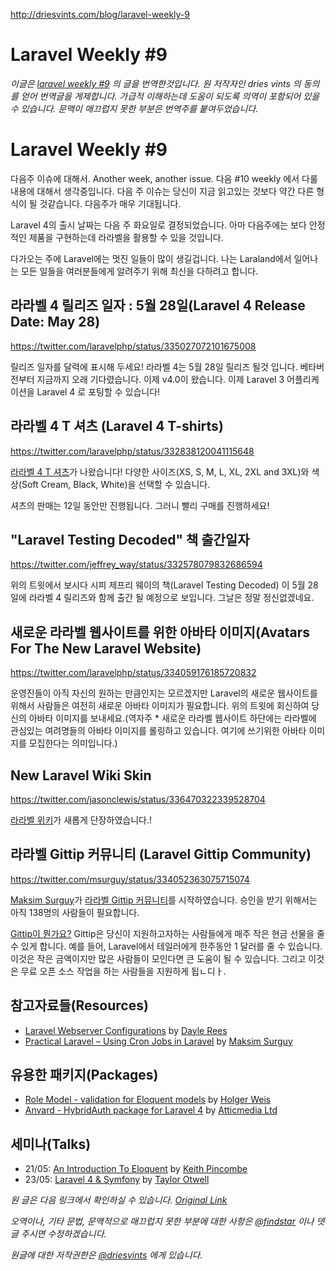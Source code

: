 http://driesvints.com/blog/laravel-weekly-9

# Laravel Weekly #9

*이글은 [laravel weekly #9](http://driesvints.com/blog/laravel-weekly-9) 의 글을 번역한것입니다. 원 저작자인 dries vints 의 동의를 얻어 번역글을 게제합니다. 가급적 이해하는데 도움이 되도록 의역이 포함되어 있을 수 있습니다. 문맥이 매끄럽지 못한 부분은 번역주를 붙여두었습니다.*

# Laravel Weekly #9

다음주 이슈에 대해서. Another week, another issue. 다음 #10 weekly 에서 다룰 내용에 대해서 생각중입니다. 다음 주 이슈는 당신이 지금 읽고있는 것보다 약간 다른 형식이 될 것같습니다. 다음주가 매우 기대됩니다.

Laravel 4의 출시 날짜는 다음 주 화요일로 결정되었습니다. 아마 다음주에는 보다 안정적인 제품을 구현하는데 라라벨을 활용할 수 있을 것입니다.

다가오는 주에 Laravel에는 멋진 일들이 많이 생길겁니다. 나는 Laraland에서 일어나는 모든 일들을 여러분들에게 알려주기 위해 최신을 다하려고 합니다.

## 라라벨 4 릴리즈 일자 : 5월 28일(Laravel 4 Release Date: May 28)

https://twitter.com/laravelphp/status/335027072101675008

릴리즈 일자를 달력에 표시해 두세요! 라라벨 4는 5월 28일 릴리즈 될것 입니다. 베타버전부터 지금까지 오래 기다렸습니다. 이제 v4.0이 왔습니다. 이제 Laravel 3 어플리케이션을 Laravel 4 로 포팅할 수 있습니다!

## 라라벨 4 T 셔츠 (Laravel 4 T-shirts)

https://twitter.com/laravelphp/status/332838120041115648

[라라벨 4 T 셔츠](http://teespring.com/laravel)가 나왔습니다! 다양한 사이즈(XS, S, M, L, XL, 2XL and 3XL)와 색상(Soft Cream, Black, White)을 선택할 수 있습니다.

셔츠의 판매는 12일 동안만 진행됩니다. 그러니 빨리 구매를 진행하세요!

## "Laravel Testing Decoded" 책 출간일자

https://twitter.com/jeffrey_way/status/332578079832686594

 위의 트윗에서 보시다 시피 제프리 웨이의 책(Laravel Testing Decoded) 이 5월 28일에 라라벨 4 릴리즈와 함께 출간 될 예정으로 보입니다. 그날은 정말 정신없겠네요.

## 새로운 라라벨 웹사이트를 위한 아바타 이미지(Avatars For The New Laravel Website)

https://twitter.com/laravelphp/status/334059176185720832

 운영진들이 아직 자신의 원하는 만큼인지는 모르겠지만 Laravel의 새로운 웹사이트를 위해서 사람들은 여전히 새로운 아바타 이미지가 필요합니다. 위의 트윗에 회신하여 당신의 아바타 이미지를 보내세요.(역자주 * 새로운 라라벨 웹사이트 하단에는 라라벨에 관심있는 여려명들의 아바타 이미지를 롤링하고 있습니다. 여기에 쓰기위한 아바타 이미지를 모집한다는 의미입니다.)

## New Laravel Wiki Skin

https://twitter.com/jasonclewis/status/336470322339528704

[라라벨 위키](http://wiki.laravel.io/)가 새롭게 단장하였습니다.!

## 라라벨 Gittip 커뮤니티 (Laravel Gittip Community)

https://twitter.com/msurguy/status/334052363075715074

[Maksim Surguy](https://twitter.com/msurguy)가 [라라벨 Gittip 커뮤니티](https://www.gittip.com/for/laravel/)를 시작하였습니다. 승인을 받기 위해서는 아직 138명의 사람들이 필요합니다.

[Gittip이 뭔가요?](https://www.gittip.com/about/) Gittip은 당신이 지원하고자하는 사람들에게 매주 작은 현금 선물을 줄 수 있게 합니다. 예를 들어, Laravel에서 테일러에게 한주동안 1 달러를 줄 수 있습니다. 이것은 작은 금액이지만 많은 사람들이 모인다면 큰 도움이 될 수 있습니다. 그리고 이것은 무료 오픈 소스 작업을 하는 사람들을 지원하게 됩ㄴ디ㅏ.

## 참고자료들(Resources)

- [Laravel Webserver Configurations](https://github.com/daylerees/laravel-website-configs) by [Dayle Rees](https://twitter.com/daylerees)
- [Practical Laravel – Using Cron Jobs in Laravel](http://maxoffsky.com/code-blog/practical-laravel-using-cron-jobs-in-laravel/) by [Maksim Surguy](https://twitter.com/msurguy)

## 유용한 패키지(Packages)

- [Role Model - validation for Eloquent models](https://github.com/betawax/role-model) by [Holger Weis](https://twitter.com/betawax)
- [Anvard - HybridAuth package for Laravel 4](https://bitbucket.org/atticmedia/anvard) by [Atticmedia Ltd](http://atticmedia.com/)

## 세미나(Talks)

- 21/05: [An Introduction To Eloquent](http://phpneintrotoeloquent-eorg.eventbrite.com/) by [Keith Pincombe](https://twitter.com/pincombe)
- 23/05: [Laravel 4 & Symfony](http://portland2013.live.symfony.com/speakers#session-875) by [Taylor Otwell](https://twitter.com/taylorotwell)


*원 글은 다음 링크에서 확인하실 수 있습니다. [Original Link](http://driesvints.com/blog/laravel-weekly-9)*


*오역이나, 기타 문법, 문맥적으로 매끄럽지 못한 부분에 대한 사항은 [@findstar](https://twitter.com/findstar) 이나 뎃글 주시면 수정하겠습니다.*


*원글에 대한 저작권한은 [@driesvints](https://twitter.com/driesvints) 에게 있습니다.*